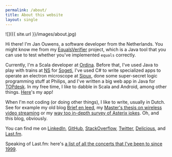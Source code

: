 ```yaml
---
permalink: /about/
title: About this website
layout: single
---
```

![]({{ site.url }}/images/about.jpg)

Hi there! I'm Jan Ouwens, a software developer from the Netherlands. You might know me from my [EqualsVerifier](/equalsverifier) project, which is a Java tool that you can use to test whether you've implemented `equals` correctly.

Currently, I'm a Scala developer at [Ordina](http://www.ordina.nl). Before that, I've used Java to play with trains at [NS](http://www.ns.nl) for [Sogeti](http://www.sogeti.nl), I've used C# to write specialized apps to operate an electron microscope at [Sioux](http://www.sioux.eu), done some super-secret logic programming stuff at Philips, and I've written a big web app in Java for [TOPdesk](http://www.topdesk.com). In my free time, I like to dabble in Scala and Android, among other things. [Here](https://play.google.com/store/apps/developer?id=Jan+Ouwens)'s my app!

When I'm not coding (or doing other things), I like to write, usually in Dutch. See for example my old blog [Brief en leed](http://www.jqno.nl/briefenleed), my [Master's thesis on wireless video streaming](http://www.jqno.nl/assets/thesis.pdf) or my [way too in-depth survey of Asterix jokes](http://www.jqno.nl/assets/paper.pdf). Oh, and this blog, obviously.

You can find me on [LinkedIn](http://www.linkedin.com/in/janouwens), [GitHub](http://github.com/jqno), [StackOverflow](http://stackoverflow.com/users/127863/jqno), [Twitter](http://twitter.com/jqno), [Delicious](https://delicious.com/jqno), and [Last.fm](http://www.last.fm/user/jqno).

Speaking of Last.fm: here's [a list of all the concerts that I've been to since 1999](http://www.jqno.nl/concerts).
